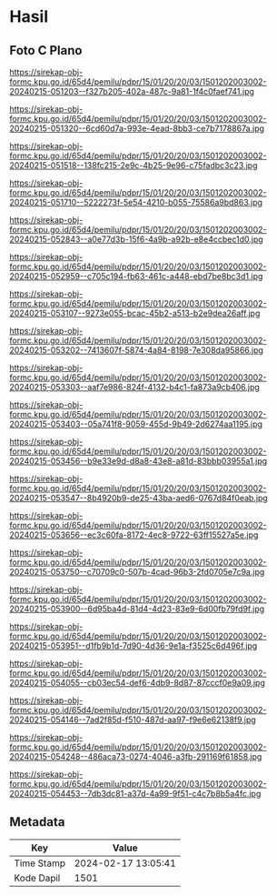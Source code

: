 # Hasil

## Foto C Plano

https://sirekap-obj-formc.kpu.go.id/65d4/pemilu/pdpr/15/01/20/20/03/1501202003002-20240215-051203--f327b205-402a-487c-9a81-1f4c0faef741.jpg

https://sirekap-obj-formc.kpu.go.id/65d4/pemilu/pdpr/15/01/20/20/03/1501202003002-20240215-051320--6cd60d7a-993e-4ead-8bb3-ce7b7178867a.jpg

https://sirekap-obj-formc.kpu.go.id/65d4/pemilu/pdpr/15/01/20/20/03/1501202003002-20240215-051518--138fc215-2e9c-4b25-9e96-c75fadbc3c23.jpg

https://sirekap-obj-formc.kpu.go.id/65d4/pemilu/pdpr/15/01/20/20/03/1501202003002-20240215-051710--5222273f-5e54-4210-b055-75586a9bd863.jpg

https://sirekap-obj-formc.kpu.go.id/65d4/pemilu/pdpr/15/01/20/20/03/1501202003002-20240215-052843--a0e77d3b-15f6-4a9b-a92b-e8e4ccbec1d0.jpg

https://sirekap-obj-formc.kpu.go.id/65d4/pemilu/pdpr/15/01/20/20/03/1501202003002-20240215-052959--c705c194-fb63-461c-a448-ebd7be8bc3d1.jpg

https://sirekap-obj-formc.kpu.go.id/65d4/pemilu/pdpr/15/01/20/20/03/1501202003002-20240215-053107--9273e055-bcac-45b2-a513-b2e9dea26aff.jpg

https://sirekap-obj-formc.kpu.go.id/65d4/pemilu/pdpr/15/01/20/20/03/1501202003002-20240215-053202--7413607f-5874-4a84-8198-7e308da95866.jpg

https://sirekap-obj-formc.kpu.go.id/65d4/pemilu/pdpr/15/01/20/20/03/1501202003002-20240215-053303--aaf7e986-824f-4132-b4c1-fa873a9cb406.jpg

https://sirekap-obj-formc.kpu.go.id/65d4/pemilu/pdpr/15/01/20/20/03/1501202003002-20240215-053403--05a741f8-9059-455d-9b49-2d6274aa1195.jpg

https://sirekap-obj-formc.kpu.go.id/65d4/pemilu/pdpr/15/01/20/20/03/1501202003002-20240215-053456--b9e33e9d-d8a8-43e8-a81d-83bbb03955a1.jpg

https://sirekap-obj-formc.kpu.go.id/65d4/pemilu/pdpr/15/01/20/20/03/1501202003002-20240215-053547--8b4920b9-de25-43ba-aed6-0767d84f0eab.jpg

https://sirekap-obj-formc.kpu.go.id/65d4/pemilu/pdpr/15/01/20/20/03/1501202003002-20240215-053656--ec3c60fa-8172-4ec8-9722-63ff15527a5e.jpg

https://sirekap-obj-formc.kpu.go.id/65d4/pemilu/pdpr/15/01/20/20/03/1501202003002-20240215-053750--c70709c0-507b-4cad-96b3-2fd0705e7c9a.jpg

https://sirekap-obj-formc.kpu.go.id/65d4/pemilu/pdpr/15/01/20/20/03/1501202003002-20240215-053900--6d95ba4d-81d4-4d23-83e9-6d00fb79fd9f.jpg

https://sirekap-obj-formc.kpu.go.id/65d4/pemilu/pdpr/15/01/20/20/03/1501202003002-20240215-053951--d1fb9b1d-7d90-4d36-9e1a-f3525c6d496f.jpg

https://sirekap-obj-formc.kpu.go.id/65d4/pemilu/pdpr/15/01/20/20/03/1501202003002-20240215-054055--cb03ec54-def6-4db9-8d87-87cccf0e9a09.jpg

https://sirekap-obj-formc.kpu.go.id/65d4/pemilu/pdpr/15/01/20/20/03/1501202003002-20240215-054146--7ad2f85d-f510-487d-aa97-f9e6e62138f9.jpg

https://sirekap-obj-formc.kpu.go.id/65d4/pemilu/pdpr/15/01/20/20/03/1501202003002-20240215-054248--486aca73-0274-4046-a3fb-291169f61858.jpg

https://sirekap-obj-formc.kpu.go.id/65d4/pemilu/pdpr/15/01/20/20/03/1501202003002-20240215-054453--7db3dc81-a37d-4a99-9f51-c4c7b8b5a4fc.jpg


## Metadata

| Key        | Value               |
| ---------- | ------------------- |
| Time Stamp | 2024-02-17 13:05:41 |
| Kode Dapil | 1501                |



